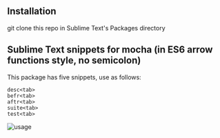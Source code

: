 ## Installation

git clone this repo in Sublime Text's Packages directory

## Sublime Text snippets for mocha (in ES6 arrow functions style, no semicolon)

This package has five snippets, use as follows:

	desc<tab>
	befr<tab>
	aftr<tab>
	suite<tab>
	test<tab>

![usage](http://joseoncodecom.ipage.com/wp-content/uploads/images/mocha-snippets.gif)

